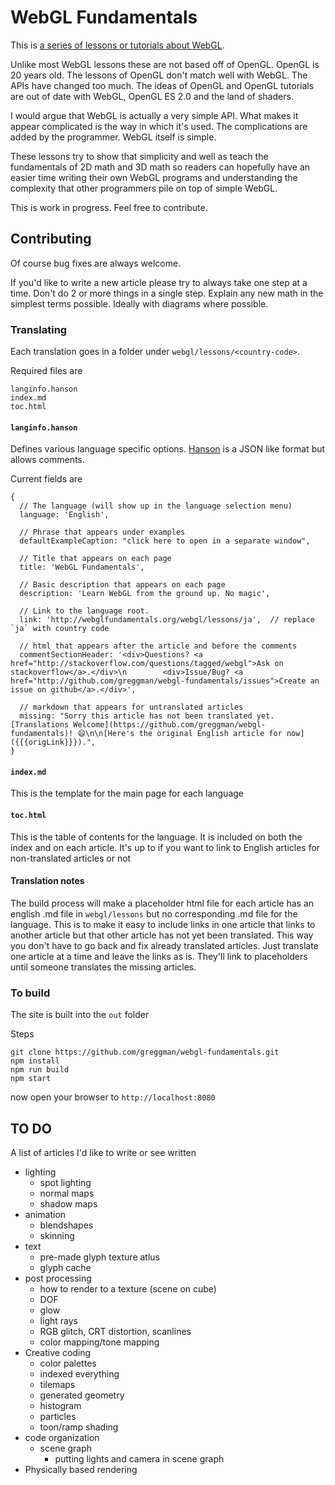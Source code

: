 WebGL Fundamentals
===================

This is [a series of lessons or tutorials about WebGL](http://webglfundamentals.org/).

Unlike most WebGL lessons these are not based off of OpenGL.
OpenGL is 20 years old. The lessons of OpenGL don't match well with WebGL.
The APIs have changed too much. The ideas of OpenGL and OpenGL tutorials
are out of date with WebGL, OpenGL ES 2.0 and the land of shaders.

I would argue that WebGL is actually a very simple API. What makes it
appear complicated is the way in which it's used. The complications
are added by the programmer. WebGL itself is simple.

These lessons try to show that simplicity and well as teach the
fundamentals of 2D math and 3D math so readers can hopefully
have an easier time writing their own WebGL programs and
understanding the complexity that other programmers pile on
top of simple WebGL.

This is work in progress. Feel free to contribute.

## Contributing

Of course bug fixes are always welcome.

If you'd like to write a new article please try to always take
one step at a time. Don't do 2 or more things in a single step.
Explain any new math in the simplest terms possible. Ideally
with diagrams where possible.

### Translating

Each translation goes in a folder under `webgl/lessons/<country-code>`.

Required files are

    langinfo.hanson
    index.md
    toc.html

#### `langinfo.hanson`

Defines various language specific options.
[Hanson](https://github.com/timjansen/hanson) is a JSON like format but allows comments.

Current fields are

    {
      // The language (will show up in the language selection menu)
      language: 'English',

      // Phrase that appears under examples
      defaultExampleCaption: "click here to open in a separate window",

      // Title that appears on each page
      title: 'WebGL Fundamentals',

      // Basic description that appears on each page
      description: 'Learn WebGL from the ground up. No magic',

      // Link to the language root.
      link: 'http://webglfundamentals.org/webgl/lessons/ja',  // replace `ja` with country code

      // html that appears after the article and before the comments
      commentSectionHeader: '<div>Questions? <a href="http://stackoverflow.com/questions/tagged/webgl">Ask on stackoverflow</a>.</div>\n        <div>Issue/Bug? <a href="http://github.com/greggman/webgl-fundamentals/issues">Create an issue on github</a>.</div>',

      // markdown that appears for untranslated articles
      missing: "Sorry this article has not been translated yet. [Translations Welcome](https://github.com/greggman/webgl-fundamentals)! 😄\n\n[Here's the original English article for now]({{{origLink}}}).",
    }

#### `index.md`

This is the template for the main page for each language

#### `toc.html`

This is the table of contents for the language. It is included on both the index
and on each article. It's up to if you want to link to English articles for non-translated articles or not

#### Translation notes

The build process will make a placeholder html file for each article has an english .md file in
`webgl/lessons` but no corresponding .md file for the language. This is to make it easy to include
links in one article that links to another article but that other article has not yet been translated.
This way you don't have to go back and fix already translated articles. Just translate one article
at a time and leave the links as is. They'll link to placeholders until someone translates the missing
articles.

### To build

The site is built into the `out` folder

Steps

    git clone https://github.com/greggman/webgl-fundamentals.git
    npm install
    npm run build
    npm start

now open your browser to `http://localhost:8080`

## TO DO

A list of articles I'd like to write or see written

*   lighting
    *   spot lighting
    *   normal maps
    *   shadow maps
*   animation
    *   blendshapes
    *   skinning
*   text
    *   pre-made glyph texture atlus
    *   glyph cache
*   post processing
    *   how to render to a texture (scene on cube)
    *   DOF
    *   glow
    *   light rays
    *   RGB glitch, CRT distortion, scanlines
    *   color mapping/tone mapping
*   Creative coding
    *   color palettes
    *   indexed everything
    *   tilemaps
    *   generated geometry
    *   histogram
    *   particles
    *   toon/ramp shading
*   code organization
    *   scene graph
        *   putting lights and camera in scene graph
*   Physically based rendering


